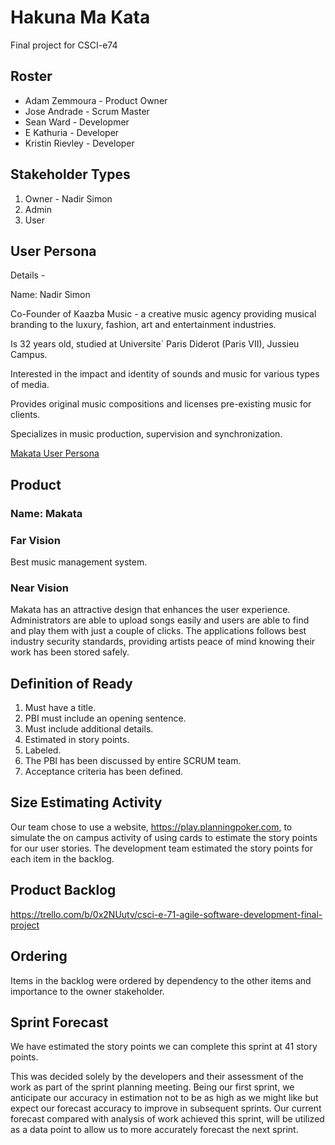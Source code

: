 # Hakuna Ma Kata
Final project for CSCI-e74


## Roster
* Adam Zemmoura - Product Owner
* Jose Andrade - Scrum Master
* Sean Ward - Developmer
* E Kathuria - Developer
* Kristin Rievley - Developer

## Stakeholder Types
1. Owner - Nadir Simon
2. Admin
3. User

## User Persona

Details -

Name: Nadir Simon

Co-Founder of Kaazba Music - a creative music
agency providing musical branding to the
luxury, fashion, art and entertainment industries.

Is 32 years old, studied at Universite´ Paris
Diderot (Paris VII), Jussieu Campus.

Interested in the impact and identity of sounds
and music for various types of media.

Provides original music compositions and
licenses pre-existing music for clients.

Specializes in music production, supervision
and synchronization.

[Makata User Persona](https://github.com/hakuna-ma-kata/makata/blob/master/Makata%20User%20Persona%20-%20Nadir%20Simon.pdf)

## Product
### Name: Makata
### Far Vision
Best music management system.
### Near Vision
Makata has an attractive design that enhances the user experience. Administrators are able to upload songs easily and users are able to find and play them with just a couple of clicks. The applications follows best industry security standards, providing artists peace of mind knowing their work has been stored safely.

## Definition of Ready
1. Must have a title.
2. PBI must include an opening sentence.
3. Must include additional details.
4. Estimated in story points.
5. Labeled.
6. The PBI has been discussed by entire SCRUM team.
7. Acceptance criteria has been defined.

## Size Estimating Activity
Our team chose to use a website, https://play.planningpoker.com, to simulate the on campus
activity of using cards to estimate the story points for our user stories. The development team
estimated the story points for each item in the backlog.

## Product Backlog
https://trello.com/b/0x2NUutv/csci-e-71-agile-software-development-final-project

## Ordering
Items in the backlog were ordered by dependency to the other items and importance to the owner stakeholder.

## Sprint Forecast
We have estimated the story points we can complete this sprint at 41 story points.  

This was decided solely by the developers and their assessment of the work as part of the sprint planning meeting.  Being our first sprint, we anticipate our accuracy in estimation not to be as high as we might like but expect our forecast accuracy to improve in subsequent sprints. Our current forecast compared with analysis of work achieved this sprint, will be utilized as a data point to allow us to more accurately forecast the next sprint.

